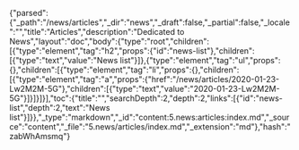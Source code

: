 {"parsed":{"_path":"/news/articles","_dir":"news","_draft":false,"_partial":false,"_locale":"","title":"Articles","description":"Dedicated to News","layout":"doc","body":{"type":"root","children":[{"type":"element","tag":"h2","props":{"id":"news-list"},"children":[{"type":"text","value":"News list"}]},{"type":"element","tag":"ul","props":{},"children":[{"type":"element","tag":"li","props":{},"children":[{"type":"element","tag":"a","props":{"href":"/news/articles/2020-01-23-Lw2M2M-5G"},"children":[{"type":"text","value":"2020-01-23-Lw2M2M-5G"}]}]}]}],"toc":{"title":"","searchDepth":2,"depth":2,"links":[{"id":"news-list","depth":2,"text":"News list"}]}},"_type":"markdown","_id":"content:5.news:articles:index.md","_source":"content","_file":"5.news/articles/index.md","_extension":"md"},"hash":"zabWhAmsmq"}